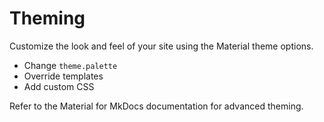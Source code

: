 # Theming

Customize the look and feel of your site using the Material theme options.

- Change `theme.palette`
- Override templates
- Add custom CSS

Refer to the Material for MkDocs documentation for advanced theming.
